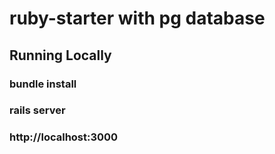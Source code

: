 # ruby-starter with pg database

## Running Locally

### bundle install
### rails server
### http://localhost:3000
